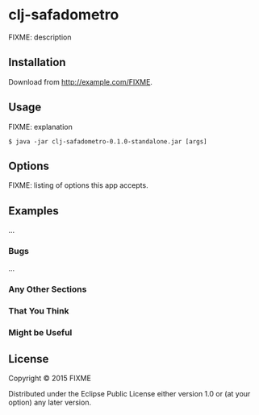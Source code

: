 # clj-safadometro

FIXME: description

## Installation

Download from http://example.com/FIXME.

## Usage

FIXME: explanation

    $ java -jar clj-safadometro-0.1.0-standalone.jar [args]

## Options

FIXME: listing of options this app accepts.

## Examples

...

### Bugs

...

### Any Other Sections
### That You Think
### Might be Useful

## License

Copyright © 2015 FIXME

Distributed under the Eclipse Public License either version 1.0 or (at
your option) any later version.
